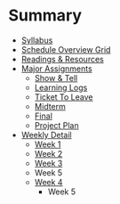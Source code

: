 # Summary

* [Syllabus](README.md)
* [Schedule Overview Grid](schedule_overview_grid.md)
* [Readings & Resources](readings_resources.md)
* [Major Assignments](assignments/assignments.md)
   * [Show & Tell](assignments/show_and_tells.md)
   * [Learning Logs](assignments/learninglogs.md)
   * [Ticket To Leave](assignments/ticket_to_leave.md)
   * [Midterm](assignments/midterm.md)
   * [Final](assignments/final.md)
   * [Project Plan](assignments/project_plan.md)
* [Weekly Detail](weekly_detail/README.md)
   * [Week 1](weekly_detail/week1.md)
   * [Week 2](weekly_detail/week2.md)
   * [Week 3](weekly_detail/week_3.md)
   * Week 5
   * [Week 4](weekly_detail/week_4.md)
       * Week 5

